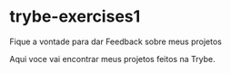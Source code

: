 # trybe-exercises1
Fique a vontade para dar Feedback sobre meus projetos

Aqui voce vai encontrar meus projetos feitos na Trybe.

